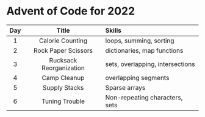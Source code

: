 # Advent of Code for 2022

|  Day  |          Title          | Skills                           |
| :---: | :---------------------: | :------------------------------- |
|   1   |    Calorie Counting     | loops, summing, sorting          |
|   2   |   Rock Paper Scissors   | dictionaries, map functions      |
|   3   | Rucksack Reorganization | sets, overlapping, intersections |
|   4   |      Camp Cleanup       | overlapping segments             |
|   5   |      Supply Stacks      | Sparse arrays                    |
|   6   |     Tuning Trouble      | Non-repeating characters, sets   |
